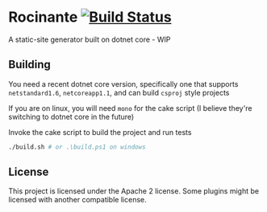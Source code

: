# Rocinante [![Build Status](https://travis-ci.org/nlowe/Rocinante.svg?branch=master)](https://travis-ci.org/nlowe/Rocinante)
A static-site generator built on dotnet core - WIP

## Building
You need a recent dotnet core version, specifically one that supports
`netstandard1.6`, `netcoreapp1.1`, and can build `csproj` style projects

If you are on linux, you will need `mono` for the cake script (I believe they're switching to dotnet core in the future)

Invoke the cake script to build the project and run tests

```bash
./build.sh # or .\build.ps1 on windows
```

## License
This project is licensed under the Apache 2 license. Some plugins might be
licensed with another compatible license.